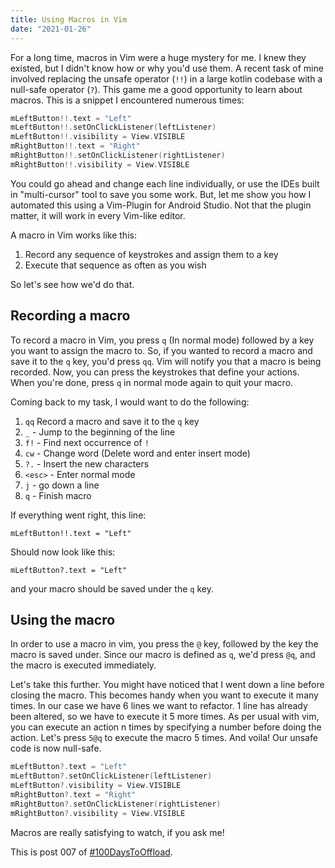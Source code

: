 ```yaml
---
title: Using Macros in Vim
date: "2021-01-26"
---
```


For a long time, macros in Vim were a huge mystery for me. I knew they existed, but I didn't know how or why you'd use them. A recent task of mine involved replacing the unsafe operator (`!!`) in a large kotlin codebase with a null-safe operator (`?`). This game me a good opportunity to learn about macros. This is a snippet I encountered numerous times:

```kt
mLeftButton!!.text = "Left"
mLeftButton!!.setOnClickListener(leftListener)
mLeftButton!!.visibility = View.VISIBLE
mRightButton!!.text = "Right"
mRightButton!!.setOnClickListener(rightListener)
mRightButton!!.visibility = View.VISIBLE
```

You could go ahead and change each line individually, or use the IDEs built in "multi-cursor" tool to save you some work. But, let me show you how I automated this using a Vim-Plugin for Android Studio. Not that the plugin matter, it will work in every Vim-like editor.

A macro in Vim works like this:

1. Record any sequence of keystrokes and assign them to a key
1. Execute that sequence as often as you wish

So let's see how we'd do that.

## Recording a macro

To record a macro in Vim, you press `q` (In normal mode) followed by a key you want to assign the macro to. So, if you wanted to record a macro and save it to the `q` key, you'd press `qq`. Vim will notify you that a macro is being recorded. Now, you can press the keystrokes that define your actions. When you're done, press `q` in normal mode again to quit your macro.

Coming back to my task, I would want to do the following:

1. `qq` Record a macro and save it to the `q` key
1. `_` - Jump to the beginning of the line
1. `f!` - Find next occurrence of `!`
1. `cw` - Change word (Delete word and enter insert mode)
1. `?.` - Insert the new characters
1. `<esc>` - Enter normal mode
1. `j` - go down a line
1. `q` - Finish macro

If everything went right, this line:

```
mLeftButton!!.text = "Left"
```

Should now look like this:

```
mLeftButton?.text = "Left"
```

and your macro should be saved under the `q` key.

## Using the macro

In order to use a macro in vim, you press the `@` key, followed by the key the macro is saved under. Since our macro is defined as `q`, we'd press `@q`, and the macro is executed immediately.

Let's take this further. You might have noticed that I went down a line before closing the macro. This becomes handy when you want to execute it many times. In our case we have 6 lines we want to refactor. 1 line has already been altered, so we have to execute it 5 more times. As per usual with vim, you can execute an action n times by specifying a number before doing the action. Let's press `5@q` to execute the macro 5 times. And voila! Our unsafe code is now null-safe.

```kt
mLeftButton?.text = "Left"
mLeftButton?.setOnClickListener(leftListener)
mLeftButton?.visibility = View.VISIBLE
mRightButton?.text = "Right"
mRightButton?.setOnClickListener(rightListener)
mRightButton?.visibility = View.VISIBLE
```

Macros are really satisfying to watch, if you ask me!

This is post 007 of [#100DaysToOffload](https://100daystooffload.com/).
